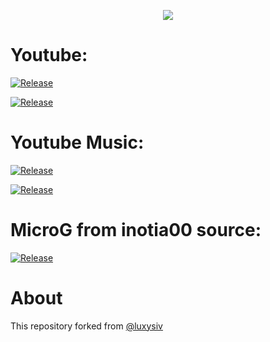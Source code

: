 <p align="center"> <img src="https://raw.githubusercontent.com/FiorenMas/Revanced-And-Revanced-Extended-Non-Root/main/Banner.png" /> </p>

# Youtube:

[![Release](https://img.shields.io/github/downloads/FiorenMas/Revanced-And-Revanced-Extended-Non-Root/YT-Revanced-Extended/total?label=Revanced%20Extended&style=for-the-badge)](https://github.com/FiorenMas/Revanced-And-Revanced-Extended-Non-Root/releases/download/YT-Revanced-Extended/yt-revanced-extended.apk) 

[![Release](https://img.shields.io/github/downloads/FiorenMas/Revanced-And-Revanced-Extended-Non-Root/YT-Revanced/total?label=Revanced&style=for-the-badge)](https://github.com/FiorenMas/Revanced-And-Revanced-Extended-Non-Root/releases/download/YT-Revanced/yt-revanced.apk)

# Youtube Music:

[![Release](https://img.shields.io/github/downloads/FiorenMas/Revanced-And-Revanced-Extended-Non-Root/YTM-Revanced-Extended/total?label=Revanced%20Extended&style=for-the-badge)](https://github.com/FiorenMas/Revanced-And-Revanced-Extended-Non-Root/releases/download/YTM-Revanced-Extended/ytms-revanced-extended.apk) 

[![Release](https://img.shields.io/github/downloads/FiorenMas/Revanced-And-Revanced-Extended-Non-Root/YTM-Revanced-Extended/total?label=Revanced&style=for-the-badge)](https://github.com/FiorenMas/Revanced-And-Revanced-Extended-Non-Root/releases/download/YTM-Revanced/ytms-revanced.apk)


# MicroG from inotia00 source:

[![Release](https://img.shields.io/github/v/release/inotia00/vancedmicrog?label=MicroG&style=for-the-badge)](https://github.com/inotia00/VancedMicroG/releases/latest/download/microg.apk)

# About
This repository forked from [@luxysiv](https://github.com/luxysiv/yt-revanced-nonroot)
